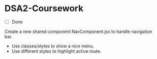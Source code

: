 # DSA2-Coursework
- [ ] Done

Create a new shared component NavComponent.jsx to handle navigation bar.
- Use classes/styles to show a nice menu.
- Use different styles to highlight active route.